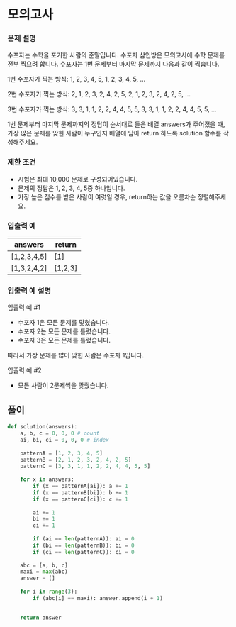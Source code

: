 # 모의고사

### **문제 설명**

수포자는 수학을 포기한 사람의 준말입니다. 수포자 삼인방은 모의고사에 수학 문제를 전부 찍으려 합니다. 수포자는 1번 문제부터 마지막 문제까지 다음과 같이 찍습니다.

1번 수포자가 찍는 방식: 1, 2, 3, 4, 5, 1, 2, 3, 4, 5, ...

2번 수포자가 찍는 방식: 2, 1, 2, 3, 2, 4, 2, 5, 2, 1, 2, 3, 2, 4, 2, 5, ...

3번 수포자가 찍는 방식: 3, 3, 1, 1, 2, 2, 4, 4, 5, 5, 3, 3, 1, 1, 2, 2, 4, 4, 5, 5, ...

1번 문제부터 마지막 문제까지의 정답이 순서대로 들은 배열 answers가 주어졌을 때, 가장 많은 문제를 맞힌 사람이 누구인지 배열에 담아 return 하도록 solution 함수를 작성해주세요.

### 제한 조건

- 시험은 최대 10,000 문제로 구성되어있습니다.
- 문제의 정답은 1, 2, 3, 4, 5중 하나입니다.
- 가장 높은 점수를 받은 사람이 여럿일 경우, return하는 값을 오름차순 정렬해주세요.

### 입출력 예

| answers | return |
| --- | --- |
| [1,2,3,4,5] | [1] |
| [1,3,2,4,2] | [1,2,3] |

### 입출력 예 설명

입출력 예 #1

- 수포자 1은 모든 문제를 맞혔습니다.
- 수포자 2는 모든 문제를 틀렸습니다.
- 수포자 3은 모든 문제를 틀렸습니다.

따라서 가장 문제를 많이 맞힌 사람은 수포자 1입니다.

입출력 예 #2

- 모든 사람이 2문제씩을 맞췄습니다.

## 풀이

```python
def solution(answers):
    a, b, c = 0, 0, 0 # count
    ai, bi, ci = 0, 0, 0 # index
    
    patternA = [1, 2, 3, 4, 5]
    patternB = [2, 1, 2, 3, 2, 4, 2, 5]
    patternC = [3, 3, 1, 1, 2, 2, 4, 4, 5, 5]
        
    for x in answers:
        if (x == patternA[ai]): a += 1
        if (x == patternB[bi]): b += 1
        if (x == patternC[ci]): c += 1 
        
        ai += 1
        bi += 1
        ci += 1
        
        if (ai == len(patternA)): ai = 0
        if (bi == len(patternB)): bi = 0
        if (ci == len(patternC)): ci = 0
    
    abc = [a, b, c]
    maxi = max(abc)
    answer = []
    
    for i in range(3):
        if (abc[i] == maxi): answer.append(i + 1)

        
    return answer
```